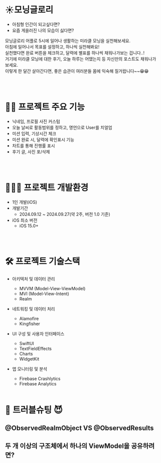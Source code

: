 

# ☀️모닝글로리 
- 아침형 인간이 되고싶다면?   
- 요즘 게을러진 나의 모습이 싫다면?

모닝글로리 어플로 5시에 일어나 생활하는 미라클 모닝을 실천해보세요.   
아침에 일어나서 목표를 설정하고, 하나씩 실천해봐요!   
실천했다면 완료 버튼을 체크하고, 달력에 별표를 하나씩 채워나가보는 겁니다..!   
거기에 미라클 모닝에 대한 후기, 오늘 하루는 어땠는지 등 자신만의 포스트도 채워나가보세요.   
이렇게 한 달간 살아간다면, 좋은 습관이 여러분들 몸에 익숙해 질거랍니다~~😁😁


<br> <br> 
   

# 🙋‍♀️ 프로젝트 주요 기능 
- 닉네임, 프로필 사진 커스텀
- 오늘 날씨로 활동범위를 정하고, 명언으로 User를 치얼업
- 미션 입력, 기상시간 체크
- 미션 완료 시, 달력에 확인표시 기능
- 차트를 통해 진행률 표시
- 후기 글, 사진 포/삭제

<br> <br> 

# 🧑🏻‍💻 프로젝트 개발환경
- 1인 개발(iOS)
- 개발기간
    - 2024.09.12 ~ 2024.09.27(약 2주, 버전 1.0 기준)
- iOS 최소 버전
    - iOS 15.0+   


<br> <br> 

   
# 🛠 프로젝트 기술스택
- 아키텍처 및 데이터 관리
    - MVVM (Model-View-ViewModel)
    - MVI (Model-View-Intent)
    - Realm

- 네트워킹 및 데이터 처리
    - Alamofire
    - Kingfisher
- UI 구성 및 사용자 인터페이스
    - SwiftUI
    - TextFieldEffects
    - Charts
    - WidgetKit
- 앱 모니터링 및 분석
    - Firebase Crashlytics
    - Firebase Analytics
<br> <br> 


# 👿 트러블슈팅 😈

## @ObservedRealmObject VS @ObservedResults


## 두 개 이상의 구조체에서 하나의 ViewModel을 공유하려면?











